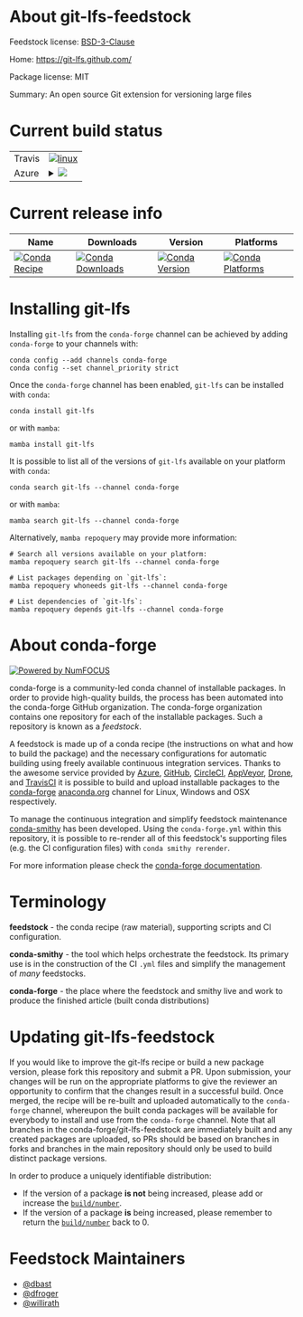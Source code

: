 About git-lfs-feedstock
=======================

Feedstock license: [BSD-3-Clause](https://github.com/conda-forge/git-lfs-feedstock/blob/main/LICENSE.txt)

Home: https://git-lfs.github.com/

Package license: MIT

Summary: An open source Git extension for versioning large files

Current build status
====================


<table><tr>
    <td>Travis</td>
    <td>
      <a href="https://app.travis-ci.com/conda-forge/git-lfs-feedstock">
        <img alt="linux" src="https://img.shields.io/travis/com/conda-forge/git-lfs-feedstock/main.svg?label=Linux">
      </a>
    </td>
  </tr>
    
  <tr>
    <td>Azure</td>
    <td>
      <details>
        <summary>
          <a href="https://dev.azure.com/conda-forge/feedstock-builds/_build/latest?definitionId=4530&branchName=main">
            <img src="https://dev.azure.com/conda-forge/feedstock-builds/_apis/build/status/git-lfs-feedstock?branchName=main">
          </a>
        </summary>
        <table>
          <thead><tr><th>Variant</th><th>Status</th></tr></thead>
          <tbody><tr>
              <td>linux_64</td>
              <td>
                <a href="https://dev.azure.com/conda-forge/feedstock-builds/_build/latest?definitionId=4530&branchName=main">
                  <img src="https://dev.azure.com/conda-forge/feedstock-builds/_apis/build/status/git-lfs-feedstock?branchName=main&jobName=linux&configuration=linux%20linux_64_" alt="variant">
                </a>
              </td>
            </tr><tr>
              <td>linux_aarch64</td>
              <td>
                <a href="https://dev.azure.com/conda-forge/feedstock-builds/_build/latest?definitionId=4530&branchName=main">
                  <img src="https://dev.azure.com/conda-forge/feedstock-builds/_apis/build/status/git-lfs-feedstock?branchName=main&jobName=linux&configuration=linux%20linux_aarch64_" alt="variant">
                </a>
              </td>
            </tr><tr>
              <td>linux_ppc64le</td>
              <td>
                <a href="https://dev.azure.com/conda-forge/feedstock-builds/_build/latest?definitionId=4530&branchName=main">
                  <img src="https://dev.azure.com/conda-forge/feedstock-builds/_apis/build/status/git-lfs-feedstock?branchName=main&jobName=linux&configuration=linux%20linux_ppc64le_" alt="variant">
                </a>
              </td>
            </tr><tr>
              <td>osx_64</td>
              <td>
                <a href="https://dev.azure.com/conda-forge/feedstock-builds/_build/latest?definitionId=4530&branchName=main">
                  <img src="https://dev.azure.com/conda-forge/feedstock-builds/_apis/build/status/git-lfs-feedstock?branchName=main&jobName=osx&configuration=osx%20osx_64_" alt="variant">
                </a>
              </td>
            </tr><tr>
              <td>osx_arm64</td>
              <td>
                <a href="https://dev.azure.com/conda-forge/feedstock-builds/_build/latest?definitionId=4530&branchName=main">
                  <img src="https://dev.azure.com/conda-forge/feedstock-builds/_apis/build/status/git-lfs-feedstock?branchName=main&jobName=osx&configuration=osx%20osx_arm64_" alt="variant">
                </a>
              </td>
            </tr><tr>
              <td>win_64</td>
              <td>
                <a href="https://dev.azure.com/conda-forge/feedstock-builds/_build/latest?definitionId=4530&branchName=main">
                  <img src="https://dev.azure.com/conda-forge/feedstock-builds/_apis/build/status/git-lfs-feedstock?branchName=main&jobName=win&configuration=win%20win_64_" alt="variant">
                </a>
              </td>
            </tr>
          </tbody>
        </table>
      </details>
    </td>
  </tr>
</table>

Current release info
====================

| Name | Downloads | Version | Platforms |
| --- | --- | --- | --- |
| [![Conda Recipe](https://img.shields.io/badge/recipe-git--lfs-green.svg)](https://anaconda.org/conda-forge/git-lfs) | [![Conda Downloads](https://img.shields.io/conda/dn/conda-forge/git-lfs.svg)](https://anaconda.org/conda-forge/git-lfs) | [![Conda Version](https://img.shields.io/conda/vn/conda-forge/git-lfs.svg)](https://anaconda.org/conda-forge/git-lfs) | [![Conda Platforms](https://img.shields.io/conda/pn/conda-forge/git-lfs.svg)](https://anaconda.org/conda-forge/git-lfs) |

Installing git-lfs
==================

Installing `git-lfs` from the `conda-forge` channel can be achieved by adding `conda-forge` to your channels with:

```
conda config --add channels conda-forge
conda config --set channel_priority strict
```

Once the `conda-forge` channel has been enabled, `git-lfs` can be installed with `conda`:

```
conda install git-lfs
```

or with `mamba`:

```
mamba install git-lfs
```

It is possible to list all of the versions of `git-lfs` available on your platform with `conda`:

```
conda search git-lfs --channel conda-forge
```

or with `mamba`:

```
mamba search git-lfs --channel conda-forge
```

Alternatively, `mamba repoquery` may provide more information:

```
# Search all versions available on your platform:
mamba repoquery search git-lfs --channel conda-forge

# List packages depending on `git-lfs`:
mamba repoquery whoneeds git-lfs --channel conda-forge

# List dependencies of `git-lfs`:
mamba repoquery depends git-lfs --channel conda-forge
```


About conda-forge
=================

[![Powered by
NumFOCUS](https://img.shields.io/badge/powered%20by-NumFOCUS-orange.svg?style=flat&colorA=E1523D&colorB=007D8A)](https://numfocus.org)

conda-forge is a community-led conda channel of installable packages.
In order to provide high-quality builds, the process has been automated into the
conda-forge GitHub organization. The conda-forge organization contains one repository
for each of the installable packages. Such a repository is known as a *feedstock*.

A feedstock is made up of a conda recipe (the instructions on what and how to build
the package) and the necessary configurations for automatic building using freely
available continuous integration services. Thanks to the awesome service provided by
[Azure](https://azure.microsoft.com/en-us/services/devops/), [GitHub](https://github.com/),
[CircleCI](https://circleci.com/), [AppVeyor](https://www.appveyor.com/),
[Drone](https://cloud.drone.io/welcome), and [TravisCI](https://travis-ci.com/)
it is possible to build and upload installable packages to the
[conda-forge](https://anaconda.org/conda-forge) [anaconda.org](https://anaconda.org/)
channel for Linux, Windows and OSX respectively.

To manage the continuous integration and simplify feedstock maintenance
[conda-smithy](https://github.com/conda-forge/conda-smithy) has been developed.
Using the ``conda-forge.yml`` within this repository, it is possible to re-render all of
this feedstock's supporting files (e.g. the CI configuration files) with ``conda smithy rerender``.

For more information please check the [conda-forge documentation](https://conda-forge.org/docs/).

Terminology
===========

**feedstock** - the conda recipe (raw material), supporting scripts and CI configuration.

**conda-smithy** - the tool which helps orchestrate the feedstock.
                   Its primary use is in the construction of the CI ``.yml`` files
                   and simplify the management of *many* feedstocks.

**conda-forge** - the place where the feedstock and smithy live and work to
                  produce the finished article (built conda distributions)


Updating git-lfs-feedstock
==========================

If you would like to improve the git-lfs recipe or build a new
package version, please fork this repository and submit a PR. Upon submission,
your changes will be run on the appropriate platforms to give the reviewer an
opportunity to confirm that the changes result in a successful build. Once
merged, the recipe will be re-built and uploaded automatically to the
`conda-forge` channel, whereupon the built conda packages will be available for
everybody to install and use from the `conda-forge` channel.
Note that all branches in the conda-forge/git-lfs-feedstock are
immediately built and any created packages are uploaded, so PRs should be based
on branches in forks and branches in the main repository should only be used to
build distinct package versions.

In order to produce a uniquely identifiable distribution:
 * If the version of a package **is not** being increased, please add or increase
   the [``build/number``](https://docs.conda.io/projects/conda-build/en/latest/resources/define-metadata.html#build-number-and-string).
 * If the version of a package **is** being increased, please remember to return
   the [``build/number``](https://docs.conda.io/projects/conda-build/en/latest/resources/define-metadata.html#build-number-and-string)
   back to 0.

Feedstock Maintainers
=====================

* [@dbast](https://github.com/dbast/)
* [@dfroger](https://github.com/dfroger/)
* [@willirath](https://github.com/willirath/)

